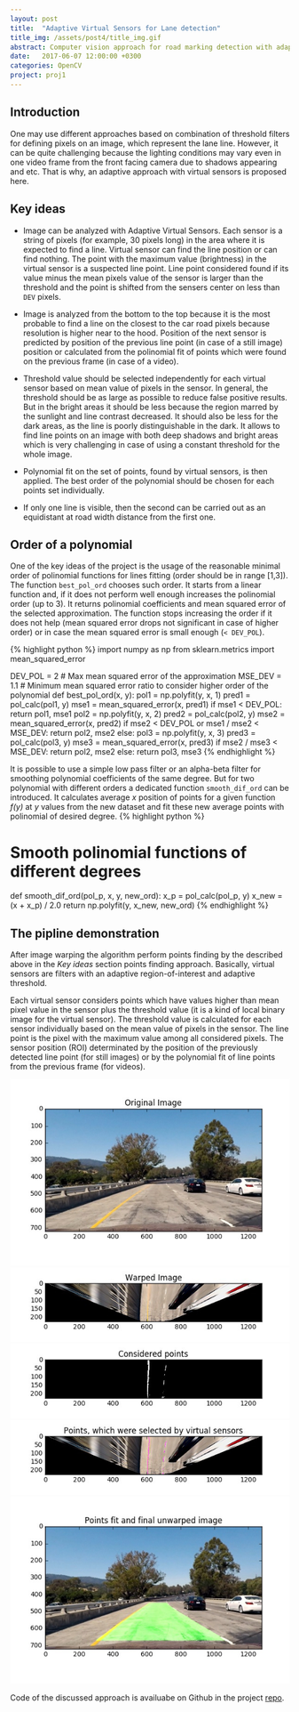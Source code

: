 ```yaml
---
layout: post
title:  "Adaptive Virtual Sensors for Lane detection"
title_img: /assets/post4/title_img.gif
abstract: Computer vision approach for road marking detection with adaptive thresholds and positions of virtual sensors.
date:   2017-06-07 12:00:00 +0300
categories: OpenCV
project: proj1
---
```

## Introduction

One may use different approaches based on combination of threshold filters for defining pixels on an image, which represent the lane line. However, it can be quite challenging because the lighting conditions may vary even in one video frame from the front facing camera due to shadows appearing and etc. That is why, an adaptive approach with virtual sensors is proposed here. 

## Key ideas

- Image can be analyzed with Adaptive Virtual Sensors. Each sensor is a string of pixels (for example, 30 pixels long) in the area where it is expected to find a line.  Virtual sensor can find the line position or can find nothing. The point with the maximum value (brightness) in the virtual sensor is a suspected line point. Line point considered found if its value minus the mean pixels value of the sensor is larger than the threshold and the point is shifted from the sensers center on less than `DEV` pixels.

- Image is analyzed from the bottom to the top because it is the most probable to find a line on the closest to the car road pixels because resolution is higher near to the hood. Position of the next sensor is predicted by position of the previous line point (in case of a still image) position or calculated from the polinomial fit of points which were found on the previous frame (in case of a video). 

- Threshold value should be selected independently for each virtual sensor based on mean value of pixels in the sensor. In general, the threshold should be as large as possible to reduce false positive results. But in the bright areas it should be less because the region marred by the sunlight and  line contrast decreased. It should also be less for the dark areas, as the line is poorly distinguishable in the dark. It allows to find line points on an image with both deep shadows and bright areas which is very challenging in case of using a constant threshold for the whole image. 

- Polynomial fit on the set of points, found by virtual sensors, is then applied. The best order of the polynomial should be chosen for each points set individually. 

- If only one line is visible, then the second can be carried out as an equidistant at road width distance from the first one.


## Order of a polynomial

One of the key ideas of the project is the usage of the reasonable minimal order of polinomial functions for lines fitting (order should be in range [1,3]). The function  `best_pol_ord` chooses such order. It starts from a linear function and, if it does not perform well enough increases the polinomial order (up to 3). It returns polinomial coefficients and mean squared error of the selected approximation. The function stops increasing the order if it does not help (mean squared error drops not significant in case of higher order) or in case the mean squared error is small enough (`< DEV_POL`).

{% highlight python %}
import numpy as np
from sklearn.metrics import mean_squared_error

DEV_POL = 2 # Max mean squared error of the approximation
MSE_DEV = 1.1 # Minimum mean squared error ratio to consider higher order of the polynomial
def best_pol_ord(x, y):
    pol1 = np.polyfit(y, x, 1)
    pred1 = pol_calc(pol1, y)
    mse1 = mean_squared_error(x, pred1)
    if mse1 < DEV_POL:
        return pol1, mse1
    pol2 = np.polyfit(y, x, 2)
    pred2 = pol_calc(pol2, y)
    mse2 = mean_squared_error(x, pred2)
    if mse2 < DEV_POL or mse1 / mse2 < MSE_DEV:
            return pol2, mse2
    else:
        pol3 = np.polyfit(y, x, 3)
        pred3 = pol_calc(pol3, y)
        mse3 = mean_squared_error(x, pred3)
        if mse2 / mse3 < MSE_DEV:
            return pol2, mse2
        else:
            return pol3, mse3
{% endhighlight %}

It is possible to use a simple low pass filter or an alpha-beta filter for smoothing polynomial coefficients of the same degree. But for two polynomial with different orders a dedicated function `smooth_dif_ord` can be introduced. It calculates average _x_ position of points for a given function _f(y)_ at _y_ values from the new dataset and fit these new average points with polinomial of desired degree.
{% highlight python %}
# Smooth polinomial functions of different degrees   
def smooth_dif_ord(pol_p, x, y, new_ord):
    x_p = pol_calc(pol_p, y)
    x_new = (x + x_p) / 2.0
    return np.polyfit(y, x_new, new_ord)
{% endhighlight %}
## The pipline demonstration

After image warping the algorithm perform points finding by the described above in the *Key ideas* section points finding approach. Basically, virtual sensors are filters with an adaptive region-of-interest and adaptive threshold.

Each virtual sensor considers points which have values higher than mean pixel value in the sensor plus the threshold value (it is a kind of local binary image for the virtual sensor). The threshold value is calculated for each sensor individually based on the mean value of pixels in the sensor. The line point is the pixel with the maximum value among all considered pixels. The sensor position (ROI) determinated by the position of the previously detected line point (for still images) or by the polynomial fit of line points from the previous frame (for videos).

![readme_img/pipeline1.jpg](/assets/post4/pipeline1.jpg)
![readme_img/pipeline2.jpg](/assets/post4/pipeline2.jpg)
![readme_img/pipeline3.jpg](/assets/post4/pipeline3.jpg)
![readme_img/pipeline4.jpg](/assets/post4/pipeline4.jpg)
![readme_img/pipeline5.jpg](/assets/post4/pipeline5.jpg)

Code of the discussed approach is availuabe on Github in the project [repo](https://github.com/NikolasEnt/Advanced-Lane-Lines/blob/master/LaneLine_debug.ipynb).

